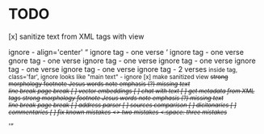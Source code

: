 # TODO

[x] sanitize text from XML tags with view
    <div> ignore - align='center'
    <q> ignore tag - one verse
    <Q> ignore tag - one verse
    <X> gnore tag - one verse
    <x> ignore tag - one verse
    <E> ignore tag - one verse
    <G> ignore tag - one verse
    <g> ignore tag - one verse
    <WW> ignore tag - 2 verses
    <small> inside <n> tag, class='far', ignore
    <t> looks like "main text" - ignore
[x] make sanitized view
    <S> strong
    <m> morphology
    <f> footnote
    <J> Jesus words
    <n> note
    <e> emphasis (?)
    <i> missing text
    <br> line break
    <pb> page break
[ ] vector embeddings
[ ] chat with text
[ ] get metadata from XML tags
    <S> strong
    <m> morphology
    <f> footnote
    <J> Jesus words
    <n> note
    <e> emphasis (?)
    <i> missing text
    <br> line break
    <pb> page break
[ ] address parser
[ ] sources comparison
[ ] dicitonaries
[ ] commentaries
[ ] fix known mistakes
    <> two mistakes
    <:space: three mistakes
